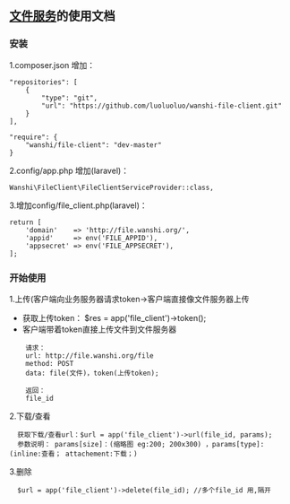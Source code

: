 ## <a href="https://github.com/luoluoluo/file.wanshi.org">文件服务</a>的使用文档

### 安装

1.composer.json 增加：

```
"repositories": [
    {
        "type": "git",
        "url": "https://github.com/luoluoluo/wanshi-file-client.git"
    }
],

"require": {
    "wanshi/file-client": "dev-master"
}
```

2.config/app.php 增加(laravel)：

```
Wanshi\FileClient\FileClientServiceProvider::class,
```

3.增加config/file_client.php(laravel)：

```
return [
    'domain'    => 'http://file.wanshi.org/',
    'appid'     => env('FILE_APPID'),
    'appsecret' => env('FILE_APPSECRET'),
];
```

### 开始使用

1.上传(客户端向业务服务器请求token->客户端直接像文件服务器上传

* 获取上传token： $res = app('file_client')->token();
* 客户端带着token直接上传文件到文件服务器

```
    请求：
    url: http://file.wanshi.org/file
    method: POST
    data: file(文件)，token(上传token);

    返回：
    file_id
```

2.下载/查看
```
  获取下载/查看url：$url = app('file_client')->url(file_id, params);
  参数说明： params[size]：(缩略图 eg:200; 200x300) ，params[type]: (inline:查看； attachement:下载；)
```
3.删除
```
  $url = app('file_client')->delete(file_id); //多个file_id 用,隔开
```
